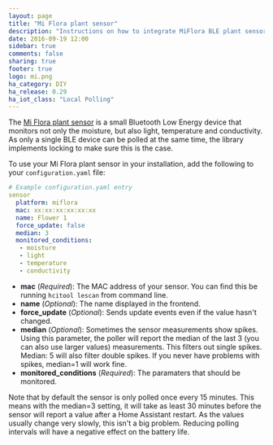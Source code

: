 ```yaml
---
layout: page
title: "Mi Flora plant sensor"
description: "Instructions on how to integrate MiFlora BLE plant sensor with Home Assistant."
date: 2016-09-19 12:00
sidebar: true
comments: false
sharing: true
footer: true
logo: mi.png
ha_category: DIY
ha_release: 0.29
ha_iot_class: "Local Polling"
---
```


The [Mi Flora plant sensor](https://www.open-homeautomation.com/2016/08/23/reverse-engineering-the-mi-plant-sensor/) is a small Bluetooth Low Energy device that monitors not only the moisture, but also light, temperature and
conductivity. As only a single BLE device can be polled at the same time, the library implements locking to make sure this is the case.

To use your Mi Flora plant sensor in your installation, add the following to your `configuration.yaml` file:

```yaml
# Example configuration.yaml entry
sensor
  platform: miflora
  mac: xx:xx:xx:xx:xx:xx
  name: Flower 1
  force_update: false
  median: 3
  monitored_conditions:
   - moisture
   - light
   - temperature
   - conductivity
```

- **mac** (*Required*): The MAC address of your sensor. You can find this be running `hcitool lescan` from command line.
- **name** (*Optional*): The name displayed in the frontend.
- **force_update** (*Optional*): Sends update events even if the value hasn't changed.
- **median** (*Optional*): Sometimes the sensor measurements show spikes. Using this parameter, the poller will report the median of the last 
  3 (you can also use larger values) measurements. This filters out single spikes. Median: 5 will also filter double spikes.
  If you never have problems with spikes, median=1 will work fine. 
- **monitored_conditions** (*Required*): The paramaters that should be monitored.

Note that by default the sensor is only polled once every 15 minutes. This means with the median=3 setting, it will take as least 30 minutes before the sensor will report a value after a Home Assistant restart. As the values usually change very slowly, this isn't a big problem. 
Reducing polling intervals will have a negative effect on the battery life.

